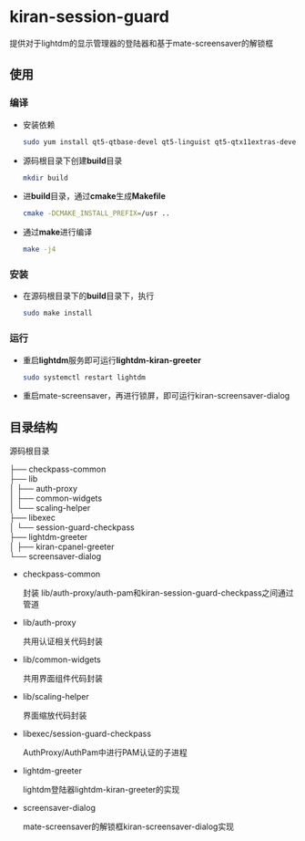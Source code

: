 # kiran-session-guard

提供对于lightdm的显示管理器的登陆器和基于mate-screensaver的解锁框

## 使用

### 编译

- 安装依赖

  ```bash
  sudo yum install qt5-qtbase-devel qt5-linguist qt5-qtx11extras-devel kiranwidgets-qt5-devel kiran-log-qt5-devel libXtst-devel libX11-devel libXrandr-devel libXcursor-devel libXfixes-devel kiran-cc-daemon-devel glib2-devel kiran-biometrics-devel kiran-authentication-service-devel 
  ```

- 源码根目录下创建**build**目录

  ```bash
  mkdir build
  ```

- 进**build**目录，通过**cmake**生成**Makefile**

  ```bash
  cmake -DCMAKE_INSTALL_PREFIX=/usr ..
  ```

- 通过**make**进行编译

  ```bash
  make -j4
  ```

### 安装

- 在源码根目录下的**build**目录下，执行

  ```bash
  sudo make install
  ```

### 运行

- 重启**lightdm**服务即可运行**lightdm-kiran-greeter**

  ```bash
  sudo systemctl restart lightdm
  ```

- 重启mate-screensaver，再进行锁屏，即可运行kiran-screensaver-dialog

## 目录结构

源码根目录

├── checkpass-common  
├── lib  
│   ├── auth-proxy  
│   ├── common-widgets  
│   └── scaling-helper  
├── libexec  
│   └── session-guard-checkpass  
├── lightdm-greeter  
│   ├── kiran-cpanel-greeter  
└── screensaver-dialog



- checkpass-common

  封装 lib/auth-proxy/auth-pam和kiran-session-guard-checkpass之间通过管道

- lib/auth-proxy

  共用认证相关代码封装

- lib/common-widgets

  共用界面组件代码封装

- lib/scaling-helper

  界面缩放代码封装

- libexec/session-guard-checkpass

  AuthProxy/AuthPam中进行PAM认证的子进程

- lightdm-greeter

  lightdm登陆器lightdm-kiran-greeter的实现

- screensaver-dialog

  mate-screensaver的解锁框kiran-screensaver-dialog实现